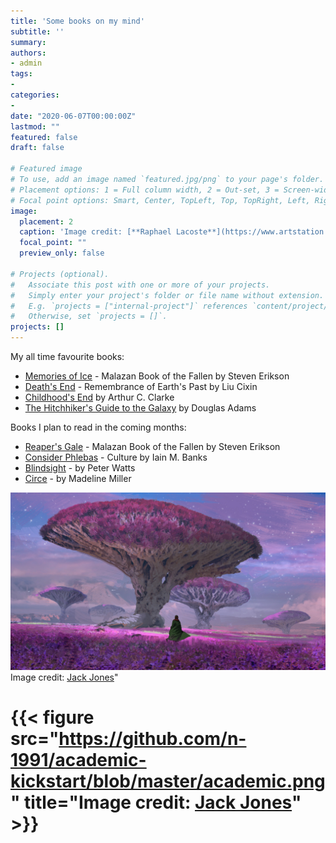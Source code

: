 ```yaml
---
title: 'Some books on my mind'
subtitle: ''
summary: 
authors:
- admin
tags:
- 
categories:
- 
date: "2020-06-07T00:00:00Z"
lastmod: ""
featured: false
draft: false

# Featured image
# To use, add an image named `featured.jpg/png` to your page's folder.
# Placement options: 1 = Full column width, 2 = Out-set, 3 = Screen-width
# Focal point options: Smart, Center, TopLeft, Top, TopRight, Left, Right, BottomLeft, Bottom, BottomRight
image:
  placement: 2
  caption: 'Image credit: [**Raphael Lacoste**](https://www.artstation.com/artwork/KzZ4R)'
  focal_point: ""
  preview_only: false

# Projects (optional).
#   Associate this post with one or more of your projects.
#   Simply enter your project's folder or file name without extension.
#   E.g. `projects = ["internal-project"]` references `content/project/deep-learning/index.md`.
#   Otherwise, set `projects = []`.
projects: []
---
```


My all time favourite books:

- [Memories of Ice](https://www.goodreads.com/book/show/175983.Memories_of_Ice) - Malazan Book of the Fallen by Steven Erikson 
- [Death's End](https://www.goodreads.com/book/show/25451264-death-s-end) - Remembrance of Earth's Past by Liu Cixin 
- [Childhood's End](https://www.goodreads.com/book/show/414999.Childhood_s_End) by Arthur C. Clarke
- [The Hitchhiker's Guide to the Galaxy](https://www.goodreads.com/book/show/11.The_Hitchhiker_s_Guide_to_the_Galaxy?ac=1&from_search=true&qid=FThXJhmsxL&rank=1) by Douglas Adams

Books I plan to read in the coming months:

- [Reaper's Gale](https://www.goodreads.com/book/show/459064.Reaper_s_Gale) - Malazan Book of the Fallen by Steven Erikson 
- [Consider Phlebas](https://www.goodreads.com/book/show/8935689-consider-phlebas) - Culture by  Iain M. Banks
- [Blindsight](https://www.goodreads.com/book/show/48484.Blindsight) - by Peter Watts 
- [Circe](https://www.goodreads.com/book/show/35959740-circe) - by Madeline Miller 

![png](./academic.png)
Image credit: [Jack Jones](https://www.artstation.com/artwork/A9wGWo)"

# {{< figure src="https://github.com/n-1991/academic-kickstart/blob/master/academic.png" title="Image credit: [Jack Jones](https://www.artstation.com/artwork/A9wGWo)" >}}
